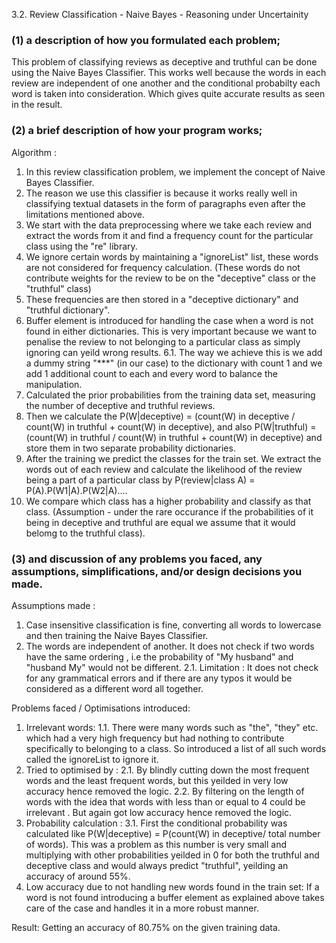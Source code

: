 3.2. Review Classification - Naive Bayes - Reasoning under Uncertainity

###  (1) a description of how you formulated each problem;

This problem of classifying reviews as deceptive and truthful can be done using the Naive Bayes Classifier. This works well because the words in each review are independent of one another and the conditional probabilty each word is taken into consideration. Which gives quite accurate results as seen in the result.

### (2) a brief description of how your program works; 

Algorithm :
1. In this review classification problem, we implement the concept of Naive Bayes Classifier.
2. The reason we use this classifier is because it works really well in classifying textual datasets in the form of paragraphs even after the limitations mentioned above.
3. We start with the data preprocessing where we take each review and extract the words from it and find a frequency count for the particular class using the "re" library.
4. We ignore certain words by maintaining a "ignoreList" list, these words are not considered for frequency calculation. (These words do not contribute weights for the review to be on the "deceptive" class or the "truthful" class)
5. These frequencies are then stored in a "deceptive dictionary" and "truthful dictionary".
6. Buffer element is introduced for handling the case when a word is not found in either dictionaries. This is very important because we want to penalise the review to not belonging to a particular class as simply ignoring can yeild wrong results.
    6.1. The way we achieve this is we add a dummy string "***" (in our case) to the dictionary with count 1 and we add 1 additional count to each and every word to balance the manipulation. 
7. Calculated the prior probabilities from the training data set, measuring the number of deceptive and truthful reviews.
8. Then we calculate the P(W|deceptive) = (count(W) in deceptive / count(W) in truthful + count(W) in deceptive), and also P(W|truthful) = (count(W) in truthful / count(W) in truthful + count(W) in deceptive) and store them in two separate probability dictionaries.
9. After the training we predict the classes for the train set. We extract the words out of each review and calculate the likelihood of the review being a part of a particular class by P(review|class A) = P(A).P(W1|A).P(W2|A)....
10. We compare which class has a higher probability and classify as that class. (Assumption - under the rare occurance if the probabilities of it being in deceptive and truthful are equal we assume that it would belomg to the truthful class).

### (3) and discussion of any problems you faced, any assumptions, simplifications, and/or design decisions you made.

Assumptions made :
1. Case insensitive classification is fine, converting all words to lowercase and then training the Naive Bayes Classifier.
2. The words are independent of another. It does not check if two words have the same ordering , i.e the probability of "My husband" and "husband My" would not be different.
    2.1. Limitation : It does not check for any grammatical errors and if there are any typos it would be considered as a different word all together.

Problems faced / Optimisations introduced:
1. Irrelevant words:
    1.1. There were many words such as "the", "they" etc. which had a very high frequency but had nothing to contribute specifically to belonging to a class. So introduced a list of all such words called the ignoreList to ignore it.
2. Tried to optimised by :
    2.1. By blindly cutting down the most frequent words and the least frequent words, but this yeilded in very low accuracy hence removed the logic.
    2.2. By filtering on the length of words with the idea that words with less than or equal to 4 could be irrelevant . But again got low accuracy hence removed the logic.
3. Probability calculation :
    3.1. First the conditional probability was calculated like P(W|deceptive) = P(count(W) in deceptive/ total number of words). This was a problem as this number is very small and multiplying with other probabilities yeilded in 0 for both the truthful and deceptive class and would always predict "truthful", yeilding an accuracy of around 55%.
4. Low accuracy due to not handling new words found in the train set:
    If a word is not found introducing a buffer element as explained above takes care of the case and handles it in a more robust manner.


Result:
Getting an accuracy of 80.75% on the given training data.




